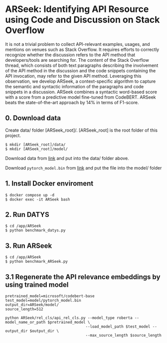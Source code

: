 # ARSeek: Identifying API Resource using Code and Discussion on Stack Overflow

It is not a trivial problem to collect API-relevant examples, usages, and mentions on venues such as Stack Overflow. It requires efforts to correctly recognize whether the discussion refers to the API method that developers/tools are searching for. The content of the Stack Overflow thread, which consists of both text paragraphs describing the involvement of the API method in the discussion and the code snippets containing the API invocation, may refer to the given API method. Leveraging this observation, we develop ARSeek, a context-specific algorithm to capture the semantic and syntactic information of the paragraphs and code snippets in a discussion. ARSeek combines a syntactic word-based score with a score from a predictive model fine-tuned from CodeBERT. ARSeek beats the state-of-the-art approach by 14% in terms of F1-score.

## 0. Download data
Create data/ folder [ARSeek_root]/. [ARSeek_root] is the root folder of this project.
```
$ mkdir [ARSeek_root]/data/
$ mkdir [ARSeek_root]/model/
```

Download data from [link](https://drive.google.com/file/d/16PPwQrpuDmEASTOSwtghNlyrL283SBtb/view?usp=sharing) and put into the data/ folder above.

Download `pytorch_model.bin` from [link](https://drive.google.com/file/d/1SrPYh3k3E9r-PKYY9rFm--QIkUgKiW_U/view?usp=sharing) and put the file into the model/ folder



## 1. Install Docker enviroment
```
$ docker compose up -d
$ docker exec -it ARSeek bash
```

## 2. Run DATYS
```
$ cd /app/ARSeek
$ python benchmark_datys.py
```

## 3. Run ARSeek
```
$ cd /app/ARSeek
$ python benchmark_ARSeek.py
```

## 3.1 Regenerate the API relevance embeddings by using trained model
```
pretrained_model=microsoft/codebert-base
test_model=model/pytorch_model.bin
output_dir=ARSeek/model/
source_length=512

python ARSeek/rel_cls/api_rel_cls.py --model_type roberta --model_name_or_path $pretrained_model \
                                    --load_model_path $test_model --output_dir $output_dir \
                                    --max_source_length $source_length
```